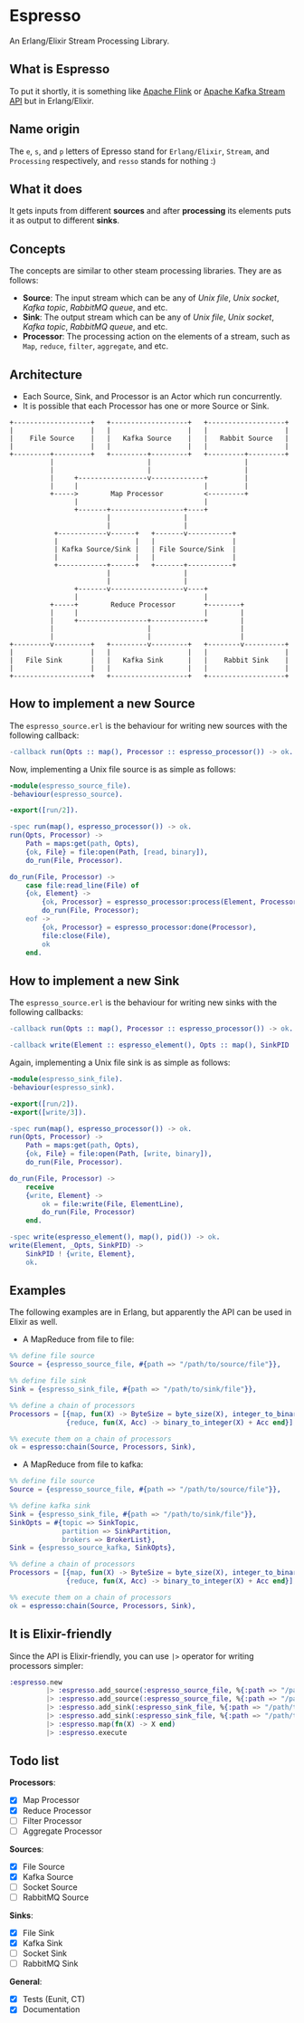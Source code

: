 Espresso
=====

An Erlang/Elixir Stream Processing Library.

What is Espresso
-----

To put it shortly, it is something like [Apache Flink]() or [Apache Kafka Stream API]() but in Erlang/Elixir.

Name origin
-----
The `e`, `s`, and `p` letters of Epresso stand for `Erlang/Elixir`, `Stream`, and `Processing` respectively, and `resso` stands for nothing :)

What it does
-----

It gets inputs from different **sources** and after **processing** its elements puts it as output to different **sinks**.

Concepts
-----

The concepts are similar to other steam processing libraries. They are as follows:

- **Source**: The input stream which can be any of *Unix file*, *Unix socket*, *Kafka topic*, *RabbitMQ queue*, and etc.
- **Sink**: The output stream which can be any of *Unix file*, *Unix socket*, *Kafka topic*, *RabbitMQ queue*, and etc.
- **Processor**: The processing action on the elements of a stream, such as `Map`, `reduce`, `filter`, `aggregate`, and etc.

Architecture
-----

- Each Source, Sink, and Processor is an Actor which run concurrently.
- It is possible that each Processor has one or more Source or Sink.


```
+-------------------+   +-------------------+   +-------------------+
|                   |   |                   |   |                   |
|    File Source    |   |   Kafka Source    |   |   Rabbit Source   |
|                   |   |                   |   |                   |
+---------+---------+   +---------+---------+   +---------+---------+
          |                       |                       |
          |                       |                       |
          |     +-----------------v-------------+         |
          |     |                               |         |
          +----->        Map Processor          <---------+
                |                               |
                +-------+------------------+----+
                        |                  |
                        |                  |
           +------------v------+   +-------v-----------+
           |                   |   |                   |
           | Kafka Source/Sink |   | File Source/Sink  |
           |                   |   |                   |
           +------------+------+   +-------+-----------+
                        |                  |
                        |                  |
                +-------v------------------v----+
                |                               |
          +-----+        Reduce Processor       +--------+
          |     |                               |        |
          |     +-----------------+-------------+        |
          |                       |                      |
          |                       |                      |
+---------v---------+   +---------v---------+   +--------v----------+
|                   |   |                   |   |                   |
|   File Sink       |   |   Kafka Sink      |   |    Rabbit Sink    |
|                   |   |                   |   |                   |
+-------------------+   +-------------------+   +-------------------+

```

How to implement a new Source
-----

The `espresso_source.erl` is the behaviour for writing new sources with the following callback:

```erlang
-callback run(Opts :: map(), Processor :: espresso_processor()) -> ok.
```

Now, implementing a Unix file source is as simple as follows:

```erlang
-module(espresso_source_file).
-behaviour(espresso_source).

-export([run/2]).

-spec run(map(), espresso_processor()) -> ok.
run(Opts, Processor) ->
    Path = maps:get(path, Opts),
    {ok, File} = file:open(Path, [read, binary]),
    do_run(File, Processor).

do_run(File, Processor) ->
    case file:read_line(File) of
	{ok, Element} ->
	    {ok, Processor} = espresso_processor:process(Element, Processor),
	    do_run(File, Processor);
	eof ->
	    {ok, Processor} = espresso_processor:done(Processor),
	    file:close(File),
	    ok
    end.
```

How to implement a new Sink
-----

The `espresso_source.erl` is the behaviour for writing new sinks with the following callbacks:

```erlang
-callback run(Opts :: map(), Processor :: espresso_processor()) -> ok.

-callback write(Element :: espresso_element(), Opts :: map(), SinkPID :: pid()) -> ok.
```

Again, implementing a Unix file sink is as simple as follows:

```erlang
-module(espresso_sink_file).
-behaviour(espresso_sink).

-export([run/2]).
-export([write/3]).

-spec run(map(), espresso_processor()) -> ok.
run(Opts, Processor) ->
    Path = maps:get(path, Opts),
    {ok, File} = file:open(Path, [write, binary]),
    do_run(File, Processor).

do_run(File, Processor) ->
    receive
	{write, Element} ->
	    ok = file:write(File, ElementLine),
	    do_run(File, Processor)
    end.

-spec write(espresso_element(), map(), pid()) -> ok.
write(Element, _Opts, SinkPID) ->
    SinkPID ! {write, Element},
    ok.
```

Examples
-----

The following examples are in Erlang, but apparently the API can be used in Elixir as well.

- A MapReduce from file to file:

```erlang
%% define file source
Source = {espresso_source_file, #{path => "/path/to/source/file"}},

%% define file sink
Sink = {espresso_sink_file, #{path => "/path/to/sink/file"}},

%% define a chain of processors
Processors = [{map, fun(X) -> ByteSize = byte_size(X), integer_to_binary(ByteSize) end},
              {reduce, fun(X, Acc) -> binary_to_integer(X) + Acc end}],

%% execute them on a chain of processors
ok = espresso:chain(Source, Processors, Sink),
```

- A MapReduce from file to kafka:

```erlang
%% define file source
Source = {espresso_source_file, #{path => "/path/to/source/file"}},

%% define kafka sink
Sink = {espresso_sink_file, #{path => "/path/to/sink/file"}},
SinkOpts = #{topic => SinkTopic,
             partition => SinkPartition,
             brokers => BrokerList},
Sink = {espresso_source_kafka, SinkOpts},

%% define a chain of processors
Processors = [{map, fun(X) -> ByteSize = byte_size(X), integer_to_binary(ByteSize) end},
              {reduce, fun(X, Acc) -> binary_to_integer(X) + Acc end}],

%% execute them on a chain of processors
ok = espresso:chain(Source, Processors, Sink),
```

It is Elixir-friendly
-----

Since the API is Elixir-friendly, you can use `|>` operator for writing processors simpler:

```elixir
:espresso.new
         |> :espresso.add_source(:espresso_source_file, %{:path => "/path/to/source1"})
         |> :espresso.add_source(:espresso_source_file, %{:path => "/path/to/source2"})
         |> :espresso.add_sink(:espresso_sink_file, %{:path => "/path/to/sink1"})
         |> :espresso.add_sink(:espresso_sink_file, %{:path => "/path/to/sink2"})
         |> :espresso.map(fn(X) -> X end)
         |> :espresso.execute
```

Todo list
-----

**Processors**:

- [x] Map Processor
- [x] Reduce Processor
- [ ] Filter Processor
- [ ] Aggregate Processor

**Sources**:

- [x] File Source
- [x] Kafka Source
- [ ] Socket Source
- [ ] RabbitMQ Source

**Sinks**:

- [x] File Sink
- [x] Kafka Sink
- [ ] Socket Sink
- [ ] RabbitMQ Sink

**General**:

- [x] Tests (Eunit, CT)
- [x] Documentation
